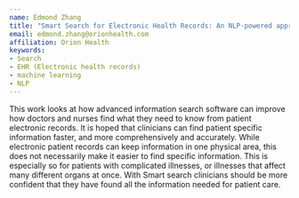 ```yaml
---
name: Edmond Zhang
title: "Smart Search for Electronic Health Records: An NLP-powered approach"
email: edmond.zhang@orionhealth.com
affiliation: Orion Health
keywords:
- Search
- EHR (Electronic health records)
- machine learning
- NLP
---
```


This work looks at how advanced information search software can improve how doctors and nurses find what they need to know from patient electronic records. It is hoped that clinicians can find patient specific information faster, and more comprehensively and accurately. While electronic patient records can keep information in one physical area, this does not necessarily make it easier to find specific information. This is especially so for patients with complicated illnesses, or illnesses that affect many different organs at once. With Smart search clinicians should be more confident that they have found all the information needed for patient care.
